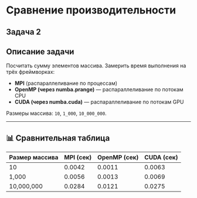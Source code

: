 # Сравнение производительности

## Задача 2

## Описание задачи

Посчитать сумму элементов массива. Замерить время выполнения на трёх фреймворках:
- **MPI** (распараллеливание по процессам)
- **OpenMP (через numba.prange)** — распараллеливание по потокам CPU
- **CUDA (через numba.cuda)** — распараллеливание по потокам GPU

Размеры массива: `10`, `1_000`, `10_000_000`.

---

## 📊 Сравнительная таблица

| Размер массива | MPI (сек) | OpenMP (сек) | CUDA (сек) |
|----------------|-----------|--------------|------------|
| 10             | 0.0042    | 0.0011       | 0.0063     |
| 1,000          | 0.0056    | 0.0013       | 0.0069     |
| 10,000,000     | 0.0284    | 0.0121       | 0.0275     |
